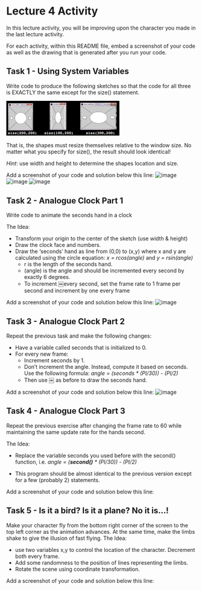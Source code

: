 # Lecture 4 Activity

In this lecture activity, you will be improving upon the character you made in the last lecture activity.

For each activity, within this README file, embed a screenshot of your code as well as the drawing that is generated after you run your code.

## Task 1 - Using System Variables

Write code to produce the following sketches so that the code for all three is EXACTLY the same except for the size() statement. 

<img src="img2.png" width="300px">

That is, the shapes must resize themselves relative to the window size. No matter what you specify for size(), the result should look identical!

*Hint*: use width and height to determine the shapes location and size.

Add a screenshot of your code and solution below this line:
![image](https://user-images.githubusercontent.com/77401969/109064741-5b08ea80-771d-11eb-984f-2fe8a4a0b1e7.png)
![image](https://user-images.githubusercontent.com/77401969/109064843-77a52280-771d-11eb-8438-5e78c9ef1ee1.png)
![image](https://user-images.githubusercontent.com/77401969/109064911-8d1a4c80-771d-11eb-9815-0de4f1db8db4.png)

## Task 2 - Analogue Clock Part 1
Write code to animate the seconds hand in a clock

The Idea: 
  - Transform your origin to the center of the sketch (use width & height)
  - Draw the clock face and numbers.
  - Draw the ‘seconds’ hand as line from (0,0) to (x,y) where x and y are calculated using the circle equation: *x = rcos(angle)* and *y = rsin(angle)*
    * r is the length of the seconds hand.
    * (angle) is the angle and should be incremented every second by exactly 6 degrees.
    * To increment ￼every second, set the frame rate to 1 frame per second and increment by one every frame
    
Add a screenshot of your code and solution below this line:
![image](https://user-images.githubusercontent.com/77401969/109084644-beeddc00-773a-11eb-984a-2abaefe8b9c2.png)

    
## Task 3 - Analogue Clock Part 2
Repeat the previous task and make the following changes:

* Have a variable called seconds that is initialized to 0.
* For every new frame:
  - Increment seconds by 1.
  - Don’t increment the angle. Instead, compute it based on seconds. Use the following formula:
      *angle = (seconds * (PI/30)) - (PI/2)*
  - Then use ￼ as before to draw the seconds hand.

Add a screenshot of your code and solution below this line:
![image](https://user-images.githubusercontent.com/77401969/109084833-1be99200-773b-11eb-834a-3279502152df.png)


## Task 4 - Analogue Clock Part 3
Repeat the previous exercise after changing the frame rate to 60 while maintaining the same update rate for the hands second.

The Idea: 
  - Replace the variable seconds you used before with the second() function, i.e. 
        *angle = (**second()** * (PI/30)) - (PI/2)*

  - This program should be almost identical to the previous version except for a few (probably 2) statements.

Add a screenshot of your code and solution below this line:

## Task 5 - Is it a bird? Is it a plane? No it is…!
Make your character fly from the bottom right corner of the screen to the top left corner as the animation advances. At the same time, make the limbs shake to give the illusion of fast flying. 
The Idea: 
  * use two variables x,y to control the location of the character. Decrement both every frame.
  * Add some randomness to the position of lines representing the limbs.
  * Rotate the scene using coordinate transformation.

Add a screenshot of your code and solution below this line:
